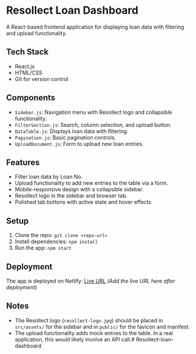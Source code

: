# Resollect Loan Dashboard

A React-based frontend application for displaying loan data with filtering and upload functionality.

## Tech Stack
- React.js
- HTML/CSS
- Git for version control

## Components
- `Sidebar.js`: Navigation menu with Resollect logo and collapsible functionality.
- `FilterSection.js`: Search, column selection, and upload button.
- `DataTable.js`: Displays loan data with filtering.
- `Pagination.js`: Basic pagination controls.
- `UploadDocument.js`: Form to upload new loan entries.

## Features
- Filter loan data by Loan No.
- Upload functionality to add new entries to the table via a form.
- Mobile-responsive design with a collapsible sidebar.
- Resollect logo in the sidebar and browser tab.
- Polished tab buttons with active state and hover effects.

## Setup
1. Clone the repo: `git clone <repo-url>`
2. Install dependencies: `npm install`
3. Run the app: `npm start`

## Deployment
The app is deployed on Netlify: [Live URL](#) *(Add the live URL here after deployment)*

## Notes
- The Resollect logo (`resollect-logo.jpg`) should be placed in `src/assets/` for the sidebar and in `public/` for the favicon and manifest.
- The upload functionality adds mock entries to the table. In a real application, this would likely involve an API call.# Resollect-loan-dashboard
